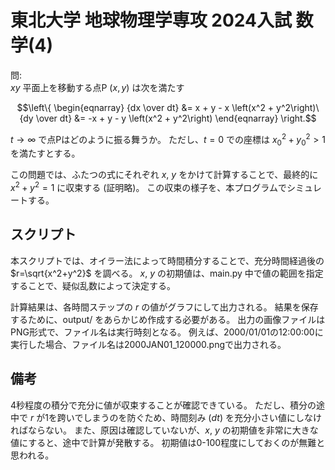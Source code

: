 # 東北大学 地球物理学専攻 2024入試 数学(4)

問:  
$`xy`$ 平面上を移動する点P $`(x,y)`$ は次を満たす
```math
\left\{
\begin{eqnarray}
{dx \over dt} &=  x + y - x \left(x^2 + y^2\right)\
{dy \over dt} &= -x + y - y \left(x^2 + y^2\right)
\end{eqnarray}
\right.
```
$`t \rightarrow \infty`$ で点Pはどのように振る舞うか。
ただし、$`t=0`$ での座標は $`x_0^2 + y_0^2 > 1`$ を満たすとする。

この問題では、ふたつの式にそれぞれ $`x`$, $`y`$ をかけて計算することで、最終的に $`x^2 + y^2 = 1`$ に収束する (証明略)。
この収束の様子を、本プログラムでシミュレートする。


## スクリプト
本スクリプトでは、オイラー法によって時間積分することで、充分時間経過後の $`r=\sqrt{x^2+y^2}`$ を調べる。
$`x`$, $`y`$ の初期値は、main.py 中で値の範囲を指定することで、疑似乱数によって決定する。

計算結果は、各時間ステップの $`r`$ の値がグラフにして出力される。
結果を保存するために、output/ をあらかじめ作成する必要がある。
出力の画像ファイルはPNG形式で、ファイル名は実行時刻となる。
例えば、2000/01/01の12\:00\:00に実行した場合、ファイル名は2000JAN01_120000.pngで出力される。


## 備考
4秒程度の積分で充分に値が収束することが確認できている。
ただし、積分の途中で $`r`$ が1を跨いでしまうのを防ぐため、時間刻み ($`dt`$) を充分小さい値にしなければならない。
また、原因は確認していないが、$`x`$, $`y`$ の初期値を非常に大きな値にすると、途中で計算が発散する。
初期値は0-100程度にしておくのが無難と思われる。


